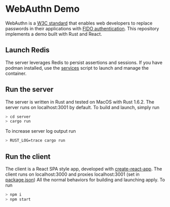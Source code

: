 # WebAuthn Demo

WebAuthn is a [W3C standard][w3c] that enables web developers to replace passwords in their applications with [FIDO authentication][fido2]. This repository implements a demo built with Rust and React.


## Launch Redis
The server leverages Redis to persist assertions and sessions.
If you have podman installed, use the [services](./server/services.sh) script to launch and manage the container.

## Run the server
The server is written in Rust and tested on MacOS with Rust 1.6.2. The server runs on localhost:3001 by default. To build and launch, simply run

```sh
> cd server
> cargo run
```
To increase server log output run

```sh
> RUST_LOG=trace cargo run
```

## Run the client
The client is a React SPA style app, developed with [create-react-app]. The client runs on localhost:3000 and proxies localhost:3001 (set in [package.json](package.json)) All the normal behaviors for building and launching apply. To run

```sh
> npm i
> npm start
```


[w3c]: https://w3c.github.io/webauthn/
[fido2]: https://fidoalliance.org/fido2/
[create-react-app]: https://create-react-app.dev/